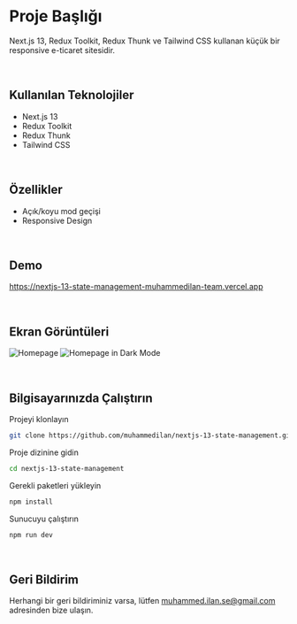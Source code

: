
# Proje Başlığı

Next.js 13, Redux Toolkit, Redux Thunk ve Tailwind CSS kullanan küçük bir responsive e-ticaret sitesidir.

&nbsp;
## Kullanılan Teknolojiler
- Next.js 13 
- Redux Toolkit 
- Redux Thunk 
- Tailwind CSS

&nbsp;
## Özellikler

- Açık/koyu mod geçişi
- Responsive Design

&nbsp;
## Demo

https://nextjs-13-state-management-muhammedilan-team.vercel.app

&nbsp;
## Ekran Görüntüleri

![Homepage](https://github.com/user-attachments/assets/6a5b1c86-206f-4e82-b618-3be8102f5935)
![Homepage in Dark Mode](https://github.com/user-attachments/assets/84997b05-4cdf-480f-9d8c-5de6b9ab700a)

&nbsp;
## Bilgisayarınızda Çalıştırın

Projeyi klonlayın

```bash
git clone https://github.com/muhammedilan/nextjs-13-state-management.git
```

Proje dizinine gidin

```bash
cd nextjs-13-state-management
```

Gerekli paketleri yükleyin

```bash
npm install
```

Sunucuyu çalıştırın

```bash
npm run dev
```

&nbsp;
## Geri Bildirim

Herhangi bir geri bildiriminiz varsa, lütfen muhammed.ilan.se@gmail.com adresinden bize ulaşın.

&nbsp;
